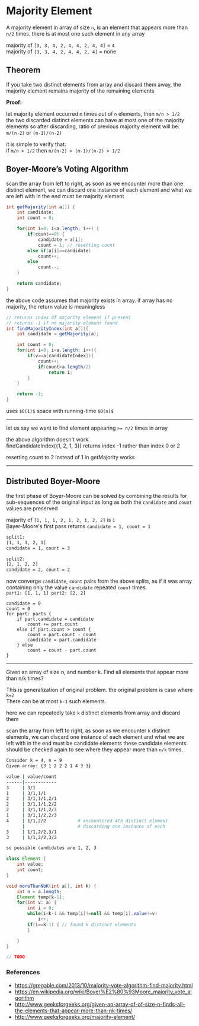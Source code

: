 # Majority Element

A majority element in array of size `n`, is an element that appears more than `n/2` times.
there is at most one such element in any array

majority of `[3, 3, 4, 2, 4, 4, 2, 4, 4]` = `4`  
majority of `[3, 3, 4, 2, 4, 4, 2, 4]` = none

## Theorem

If you take two distinct elements from array and discard them away, the majority element remains majority of the remaining elements

**Proof:**

let majority element occurred `m` times out of `n` elements, then `m/n > 1/2`  
the two discarded distinct elements can have at most one of the majority elements
so after discarding, ratio of previous majority element will be:  
`m/(n-2)` or `(m-1)/(n-2)`

it is simple to verify that:  
if `m/n > 1/2` then `m/(n-2) > (m-1)/(n-2) > 1/2`

## Boyer-Moore’s Voting Algorithm

scan the array from left to right, as soon as we encounter more than one distinct element, we can discard one instance of each element and what we are left with in the end must be majority element

```java
int getMajority(int a[]) {
    int candidate;
    int count = 0;

    for(int i=0; i<a.length; i++) {
        if(count==0) {
            candidate = a[i];
            count = 1; // resetting count
        else if(a[i]==candidate)
            count++;
        else
            count--;
    }

    return candidate;
}
```

the above code assumes that majority exists in array. if array has no majority, the return value is meaningless

```java
// returns index of majority element if present
// returns -1 if no majority element found
int findMajorityIndex(int a[]){
    int candidate = getMajority(a);

    int count = 0;
    for(int i=0; i<a.length; i++){
        if(v==a[candidateIndex]){
            count++;
            if(count>a.length/2)
                return i;
        }
    }

    return -1;
}
```

uses `$O(1)$` space with running-time `$O(n)$`

---

let us say we want to find element appearing `>= n/2` times in array

the above algorithm doesn't work.  
findCandidateIndex({1, 2, 1, 3}) returns index -1 rather than index 0 or 2

resetting count to 2 instead of 1 in getMajority works

---

## Distributed Boyer-Moore

the first phase of Boyer-Moore can be solved by combining the results for sub-sequences of the original input as long as both the `candidate` and `count` values are preserved

majority of `[1, 1, 1, 2, 1, 2, 1, 2, 2]` is `1`  
Bayer-Moore's first pass returns `candidate = 1, count = 1`

```bash
split1:  
[1, 1, 1, 2, 1]  
candidate = 1, count = 3

split2:
[2, 1, 2, 2]
candidate = 2, count = 2
```

now converge `candidate`, `count` pairs from the above splits, as if it was array containing only the value `candidate` repeated `count` times.  
`part1: [1, 1, 1] part2: [2, 2]`

```
candidate = 0
count = 0
for part: parts {
    if part.candidate = candidate
        count += part.count
    else if part.count > count {
        count = part.count - count
        candidate = part.candidate
    } else
        count = count - part.count
}
```
---

Given an array of size n, and number k. Find all elements that appear more than n/k times?

This is generalization of original problem. the original problem is case where `k=2`  
There can be at most `k-1` such elements.

here we can repeatedly take `k` distinct elements from array and discard them

scan the array from left to right, as soon as we encounter `k` distinct elements,
we can discard one instance of each element and what we are left with in the end must be candidate elements
these candidate elements should be checked again to see where they appear more than `n/k` times.

```bash
Consider k = 4, n = 9
Given array: {3 1 2 2 2 1 4 3 3}

value | value/count
------|------------
3     | 3/1
1     | 3/1,1/1
2     | 3/1,1/1,2/1
2     | 3/1,1/1,2/2
2     | 3/1,1/1,2/3
1     | 3/1,1/2,2/3
4     | 1/1,2/2            # encountered 4th distinct element
      |                    # discarding one instance of each
3     | 1/1,2/2,3/1
3     | 1/1,2/2,3/2

so possible candidates are 1, 2, 3
```

```java
class Element {
    int value;
    int count;
}

void moreThanNbK(int a[], int k) {
    int n = a.length;
    Element temp[k-1];
    for(int v: a) {
        int i = 0;
        while(i<k-1 && temp[i]!=null && temp[i].value!=v)
            i++;
        if(i==k-1) { // found k distinct elements
        }

    }
}

// TODO
```
### References

* <https://gregable.com/2013/10/majority-vote-algorithm-find-majority.html>
* <https://en.wikipedia.org/wiki/Boyer%E2%80%93Moore_majority_vote_algorithm>
* <http://www.geeksforgeeks.org/given-an-array-of-of-size-n-finds-all-the-elements-that-appear-more-than-nk-times/>
* <http://www.geeksforgeeks.org/majority-element/>
